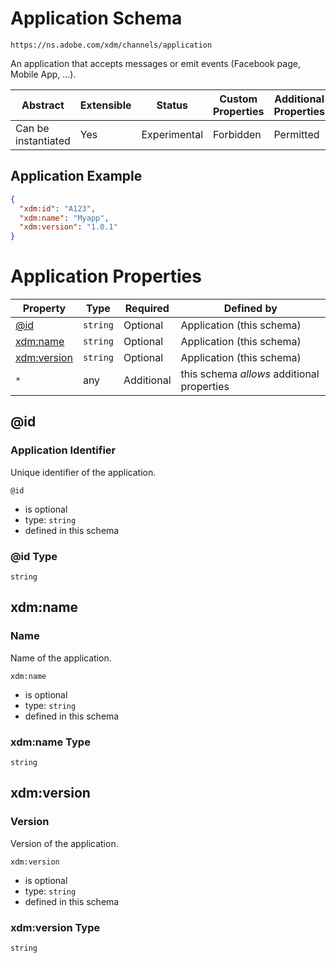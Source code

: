 
# Application Schema

```
https://ns.adobe.com/xdm/channels/application
```

An application that accepts messages or emit events (Facebook page, Mobile App, ...).


| Abstract | Extensible | Status | Custom Properties | Additional Properties | Defined In |
|----------|------------|--------|-------------------|-----------------------|------------|
| Can be instantiated | Yes | Experimental | Forbidden | Permitted | [channels/application.schema.json](channels/application.schema.json) |

## Application Example
```json
{
  "xdm:id": "A123",
  "xdm:name": "Myapp",
  "xdm:version": "1.0.1"
}
```

# Application Properties

| Property | Type | Required | Defined by |
|----------|------|----------|------------|
| [@id](#@id) | `string` | Optional | Application (this schema) |
| [xdm:name](#xdmname) | `string` | Optional | Application (this schema) |
| [xdm:version](#xdmversion) | `string` | Optional | Application (this schema) |
| `*` | any | Additional | this schema *allows* additional properties |

## @id
### Application Identifier

Unique identifier of the application.

`@id`
* is optional
* type: `string`
* defined in this schema

### @id Type


`string`






## xdm:name
### Name

Name of the application.

`xdm:name`
* is optional
* type: `string`
* defined in this schema

### xdm:name Type


`string`






## xdm:version
### Version

Version of the application.

`xdm:version`
* is optional
* type: `string`
* defined in this schema

### xdm:version Type


`string`





